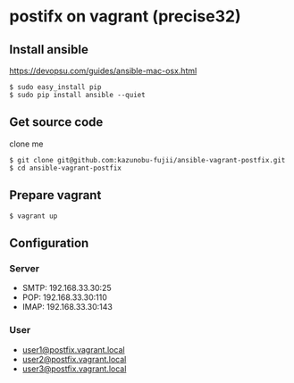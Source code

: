 # postifx on vagrant (precise32)

## Install ansible

https://devopsu.com/guides/ansible-mac-osx.html

```
$ sudo easy_install pip
$ sudo pip install ansible --quiet
```

## Get source code

clone me

```
$ git clone git@github.com:kazunobu-fujii/ansible-vagrant-postfix.git
$ cd ansible-vagrant-postfix
```

## Prepare vagrant

```
$ vagrant up
```

## Configuration

### Server

- SMTP: 192.168.33.30:25
- POP: 192.168.33.30:110
- IMAP: 192.168.33.30:143

### User

- user1@postfix.vagrant.local
- user2@postfix.vagrant.local
- user3@postfix.vagrant.local
